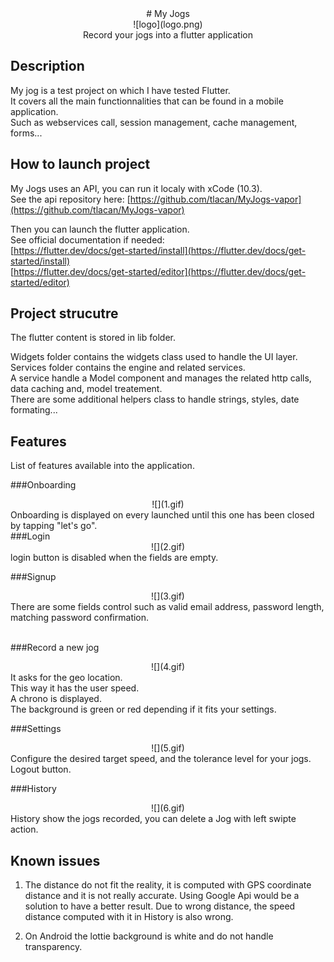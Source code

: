 <center>
# My Jogs
</center>

<center>![logo](logo.png)<br />
Record your jogs into a flutter application</center>


## Description
My jog is a test project on which I have tested Flutter.<br />
It covers all the main functionnalities that can be found in a mobile application. <br />
Such as webservices call, session management, cache management, forms...


## How to launch project
My Jogs uses an API, you can run it localy with xCode (10.3). <br />
See the api repository here: [https://github.com/tlacan/MyJogs-vapor](https://github.com/tlacan/MyJogs-vapor) 

Then you can launch the flutter application.<br />
See official documentation if needed:<br />
[https://flutter.dev/docs/get-started/install](https://flutter.dev/docs/get-started/install)<br />
[https://flutter.dev/docs/get-started/editor](https://flutter.dev/docs/get-started/editor)


## Project strucutre
The flutter content is stored in lib folder.

Widgets folder contains the widgets class used to handle the UI layer.<br />
Services folder contains the engine and related services.<br />
A service handle a Model component and manages the related http calls, data caching and, model treatement.<br />
There are some additional helpers class to handle strings, styles, date formating...

## Features
List of features available into the application.


###Onboarding<br />
<center>![](1.gif)<br /></center>
Onboarding is displayed on every launched until this one has been closed by tapping
"let's go".

<br />
###Login<br />
<center>![](2.gif)<br /></center>
login button is disabled when the fields are empty.

###Signup<br />
<center>![](3.gif)<br /></center>
There are some fields control such as valid email address, password length, matching password confirmation. <br /><br />

###Record a new jog<br />
<center>![](4.gif)<br /></center>
It asks for the geo location.<br />
This way it has the user speed. <br />
A chrono is displayed.<br />
The background is green or red depending if it fits your settings.

###Settings<br />
<center>![](5.gif)<br /></center>
Configure the desired target speed, and the tolerance level for your jogs.
Logout button.

###History<br />
<center>![](6.gif)<br /></center>
History show the jogs recorded, you can delete a Jog with left swipte action.



## Known issues
1. The distance do not fit the reality, it is computed with GPS coordinate distance and it is not
really accurate. Using Google Api would be a solution to have a better result.
Due to wrong distance, the speed distance computed with it in History is also wrong.

1. On Android the lottie background is white and do not handle transparency.

